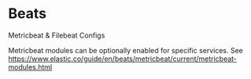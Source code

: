 # Beats
Metricbeat & Filebeat Configs 

Metricbeat modules can be optionally enabled for specific services. See https://www.elastic.co/guide/en/beats/metricbeat/current/metricbeat-modules.html
